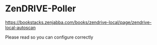 # ZenDRIVE-Poller

https://bookstacks.zenjabba.com/books/zendrive-local/page/zendrive-local-autoscan

Please read so you can configure correctly
